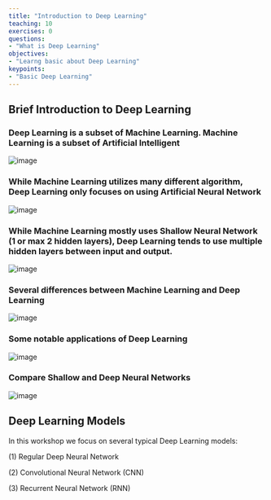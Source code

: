 ```yaml
---
title: "Introduction to Deep Learning"
teaching: 10
exercises: 0
questions:
- "What is Deep Learning"
objectives:
- "Learng basic about Deep Learning"
keypoints:
- "Basic Deep Learning"
---
```

## Brief Introduction to Deep Learning 

### Deep Learning is a subset of Machine Learning. Machine Learning is a subset of Artificial Intelligent
![image](https://user-images.githubusercontent.com/43855029/119174944-35972e80-ba37-11eb-8cf0-4d5374c4e3ae.png)

### While Machine Learning utilizes many different algorithm, Deep Learning only focuses on using Artificial Neural Network

![image](https://user-images.githubusercontent.com/43855029/119175181-80b14180-ba37-11eb-9c4a-3b51b01e68c0.png)

### While Machine Learning mostly uses Shallow Neural Network (1 or max 2 hidden layers), Deep Learning tends to use multiple hidden layers between input and output.

![image](https://user-images.githubusercontent.com/43855029/119175354-b5bd9400-ba37-11eb-8f57-6b1c39cde752.png)

### Several differences between Machine Learning and Deep Learning

![image](https://user-images.githubusercontent.com/43855029/119175927-75aae100-ba38-11eb-9f58-b00a9ddb5a6d.png)

### Some notable applications of Deep Learning

![image](https://user-images.githubusercontent.com/43855029/119176307-ef42cf00-ba38-11eb-9af6-6a4156be787f.png)

### Compare Shallow and Deep Neural Networks

![image](https://user-images.githubusercontent.com/43855029/129793173-63ded1ac-71bd-4adf-85a7-a51df82bb75d.png)


## Deep Learning Models
In this workshop we focus on several typical Deep Learning models:

(1) Regular Deep Neural Network

(2) Convolutional Neural Network (CNN)

(3) Recurrent Neural Network (RNN)



